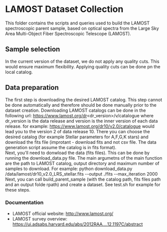 # LAMOST Dataset Collection

This folder contains the scripts and queries used to build the LAMOST spectroscopic parent sample, based on optical spectra from the Large Sky Area Multi-Object Fiber Spectroscopic Telescope (LAMOST).

## Sample selection

In the current version of the dataset, we do not apply any quality cuts. This would ensure maximum flexibility. Applying quality cuts can be done pn the local catalog.

## Data preparation
The first step is downloading the desired LAMOST catalog. This step cannot be done automatically and therefore should be done manually prior to the dataset creation. Downloading LAMOST catalogs can be done in the following url: https://www.lamost.org/dr<dr_version>/v<version>/catalogue where dr_version is the data release and version is the inner version of each data release. for example:
https://www.lamost.org/dr10/v2.0/catalogue would lead you to the version 2 of data release 10. There you can choose the desired catalog (for example Stellar parameters for A,F,G,K stars) and download the fits file (improtant - download fits and not csv file. The data generation script assume the catalog is in fits format).
<br>
Next, you'll need to donwload the data (fits files). This can be done by running the download_data.py file. The 
main argumetns of the main function are the path to LAMOST catalog, output directory and maximum number of samples to download. For example:
python download_data.py /data/lamost/dr10_v2.0_LRS_stellar.fits --output ./fits --max_iteration 2000
Next, you can call build_parent_sample (with the catalog path, fits files path and an output folde rpath) and create a dataset. See test.sh for example for these steps.


### Documentation

- LAMOST official website: http://www.lamost.org/
- LAMOST survey overview: https://ui.adsabs.harvard.edu/abs/2012RAA....12.1197C/abstract